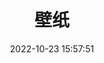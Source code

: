 ---
title: 壁纸
date: 2022-10-23 15:57:51
aside: false
comments: false
top_img: false
type: "album_detail"
---